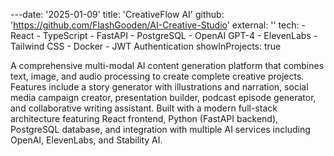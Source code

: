 ---date: '2025-01-09'
  title: 'CreativeFlow AI'
  github: 'https://github.com/FlashGooden/AI-Creative-Studio'
  external: ''
  tech:
    - React
    - TypeScript
    - FastAPI
    - PostgreSQL
    - OpenAI GPT-4
    - ElevenLabs
    - Tailwind CSS
    - Docker
    - JWT Authentication
  showInProjects: true

  A comprehensive multi-modal AI content generation platform that combines
  text, image, and audio processing to create complete creative projects.
  Features include a story generator with illustrations and narration, social
   media campaign creator, presentation builder, podcast episode generator,
  and collaborative writing assistant. Built with a modern full-stack
  architecture featuring React frontend, Python (FastAPI backend), PostgreSQL
  database, and integration with multiple AI services including OpenAI,
  ElevenLabs, and Stability AI.
